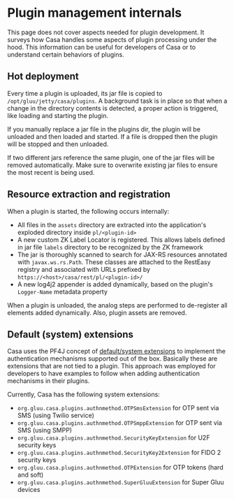 # Plugin management internals

This page does not cover aspects needed for plugin development. It surveys how Casa handles some aspects of plugin processing under the hood. This information can be useful for developers of Casa or to understand certain behaviors of plugins.

## Hot deployment

Every time a plugin is uploaded, its jar file is copied to `/opt/gluu/jetty/casa/plugins`. A background task is in place so that when a change in the directory contents is detected, a proper action is triggered, like loading and starting the plugin.

If you manually replace a jar file in the plugins dir, the plugin will be unloaded and then loaded and started. If a file is dropped then the plugin will be stopped and then unloaded.

If two different jars reference the same plugin, one of the jar files will be removed automatically. Make sure to overwrite existing jar files to ensure the most recent is being used.

## Resource extraction and registration

When a plugin is started, the following occurs internally:

- All files in the `assets` directory are extracted into the application's exploded directory inside `pl/<plugin-id>` 
- A new custom ZK Label Locator is registered. This allows labels defined in jar file `labels` directory to be recognized by the ZK framework 
- The jar is thoroughly scanned to search for JAX-RS resources annotated with `javax.ws.rs.Path`. These classes are attached to the RestEasy registry and associated with URLs prefixed by `https://<host>/casa/rest/pl/<plugin-id>/`
- A new log4j2 appender is added dynamically, based on the plugin's `Logger-Name` metadata property

When a plugin is unloaded, the analog steps are performed to de-register all elements added dynamically. Also, plugin assets are removed.

## Default (system) extensions

Casa uses the PF4J concept of [default/system extensions](https://pf4j.org/doc/defaultsystem-extension.html) to implement the authentication mechanisms supported out of the box. Basically these are extensions that are not tied to a plugin. This approach was employed for developers to have examples to follow when adding authentication mechanisms in their plugins.

Currently, Casa has the following system extensions:

- `org.gluu.casa.plugins.authnmethod.OTPSmsExtension` for OTP sent via SMS (using Twilio service)
- `org.gluu.casa.plugins.authnmethod.OTPSmppExtension` for OTP sent via SMS (using SMPP)
- `org.gluu.casa.plugins.authnmethod.SecurityKeyExtension` for U2F security keys
- `org.gluu.casa.plugins.authnmethod.SecurityKey2Extension` for FIDO 2 security keys
- `org.gluu.casa.plugins.authnmethod.OTPExtension` for OTP tokens (hard and soft)
- `org.gluu.casa.plugins.authnmethod.SuperGluuExtension` for Super Gluu devices
